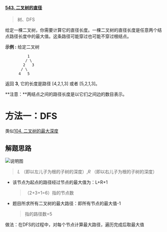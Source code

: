 #### [543. 二叉树的直径](https://leetcode.cn/problems/diameter-of-binary-tree/)

> 树、DFS

给定一棵二叉树，你需要计算它的直径长度。一棵二叉树的直径长度是任意两个结点路径长度中的最大值。这条路径可能穿过也可能不穿过根结点。

 

**示例 :**
给定二叉树

```
          1
         / \
        2   3
       / \     
      4   5    
```

返回 **3**, 它的长度是路径 [4,2,1,3] 或者 [5,2,1,3]。

 

**注意：**两结点之间的路径长度是以它们之间边的数目表示。

# 方法一：DFS

类似[104. 二叉树的最大深度](https://leetcode-cn.com/problems/maximum-depth-of-binary-tree/)

## 解题思路

![说明图](https://pic.leetcode-cn.com/f39419c0fd3b3225a643ac4f40a1289c93cb03a6fb07a0be9e763c732a49b47d-543.jpg)

> *L* （即以左儿子为根的子树的深度）,*R* （即以右儿子为根的子树的深度）

- 该节点为起点的路径经过节点的最大值为：L+R+1

  >  （2+3+1=6）指的节点数

- 题目所求所有二叉树的最大路径：即所有节点的最大值-1

  > 指的路径数=5

做法：在DFS的过程中，对每个节点计算最大路径，遍历完成后取最大值